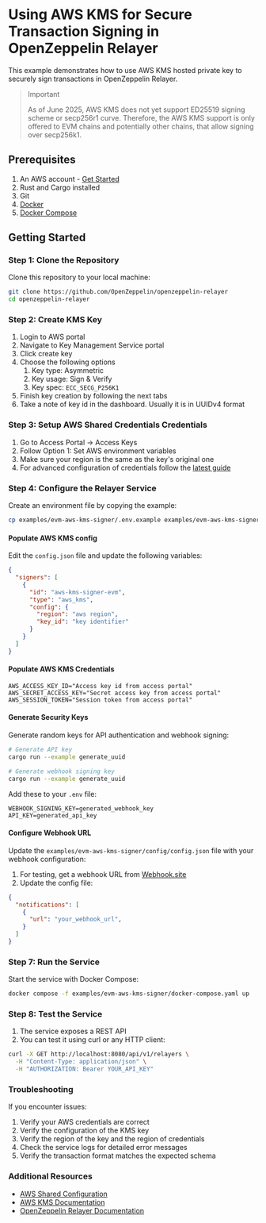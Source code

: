 # Using AWS KMS for Secure Transaction Signing in OpenZeppelin Relayer

This example demonstrates how to use AWS KMS hosted private key to securely sign transactions in OpenZeppelin Relayer.

>>[!IMPORTANT]
>> As of June 2025, AWS KMS does not yet support ED25519 signing scheme or secp256r1 curve. Therefore, the AWS KMS support is only offered to EVM chains and potentially other chains, that allow signing over secp256k1.
>>

## Prerequisites

1. An AWS account - [Get Started](https://aws.amazon.com/kms/)
2. Rust and Cargo installed
3. Git
4. [Docker](https://docs.docker.com/get-docker/)
5. [Docker Compose](https://docs.docker.com/compose/install/)

## Getting Started

### Step 1: Clone the Repository

Clone this repository to your local machine:

```bash
git clone https://github.com/OpenZeppelin/openzeppelin-relayer
cd openzeppelin-relayer
```

### Step 2: Create KMS Key

1. Login to AWS portal
2. Navigate to Key Management Service portal
3. Click create key
4. Choose the following options
   1. Key type: Asymmetric
   2. Key usage: Sign & Verify
   3. Key spec: `ECC_SECG_P256K1`
5. Finish key creation by following the next tabs
6. Take a note of key id in the dashboard. Usually it is in UUIDv4 format

### Step 3: Setup AWS Shared Credentials Credentials

1. Go to Access Portal -> Access Keys
2. Follow Option 1: Set AWS environment variables
3. Make sure your region is the same as the key's original one
4. For advanced configuration of credentials follow the [latest guide](https://docs.aws.amazon.com/sdkref/latest/guide/file-format.html)


### Step 4: Configure the Relayer Service

Create an environment file by copying the example:

```bash
cp examples/evm-aws-kms-signer/.env.example examples/evm-aws-kms-signer/.env
```


#### Populate AWS KMS config

Edit the `config.json` file and update the following variables:

```json
{
  "signers": [
    {
      "id": "aws-kms-signer-evm",
      "type": "aws_kms",
      "config": {
        "region": "aws region",
        "key_id": "key identifier"
      }
    }
  ]
}
```

#### Populate AWS KMS Credentials

```
AWS_ACCESS_KEY_ID="Access key id from access portal"
AWS_SECRET_ACCESS_KEY="Secret access key from access portal"
AWS_SESSION_TOKEN="Session token from access portal"
```

#### Generate Security Keys

Generate random keys for API authentication and webhook signing:

```bash
# Generate API key
cargo run --example generate_uuid

# Generate webhook signing key
cargo run --example generate_uuid
```

Add these to your `.env` file:

```env
WEBHOOK_SIGNING_KEY=generated_webhook_key
API_KEY=generated_api_key
```

#### Configure Webhook URL

Update the `examples/evm-aws-kms-signer/config/config.json` file with your webhook configuration:

1. For testing, get a webhook URL from [Webhook.site](https://webhook.site)
2. Update the config file:

```json
{
  "notifications": [
    {
      "url": "your_webhook_url",
    }
  ]
}
```

### Step 7: Run the Service

Start the service with Docker Compose:

```bash
docker compose -f examples/evm-aws-kms-signer/docker-compose.yaml up
```

### Step 8: Test the Service

1. The service exposes a REST API
2. You can test it using curl or any HTTP client:

```bash
curl -X GET http://localhost:8080/api/v1/relayers \
  -H "Content-Type: application/json" \
  -H "AUTHORIZATION: Bearer YOUR_API_KEY"
```

### Troubleshooting

If you encounter issues:

1. Verify your AWS credentials are correct
2. Verify the configuration of the KMS key
3. Verify the region of the key and the region of credentials
4. Check the service logs for detailed error messages
5. Verify the transaction format matches the expected schema

### Additional Resources

- [AWS Shared Configuration](https://docs.aws.amazon.com/sdkref/latest/guide/file-format.html)
- [AWS KMS Documentation](https://docs.aws.amazon.com/kms/latest/developerguide/overview.html)
- [OpenZeppelin Relayer Documentation](https://docs.openzeppelin.com/relayer)
